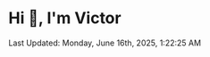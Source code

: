 <h1>Hi 👋, I'm Victor </h1>

<!--RECENT_ACTIVITY:start-->
<!--RECENT_ACTIVITY:end-->

<!--RECENT_ACTIVITY:last_update-->
Last Updated: Monday, June 16th, 2025, 1:22:25 AM
<!--RECENT_ACTIVITY:last_update_end-->
